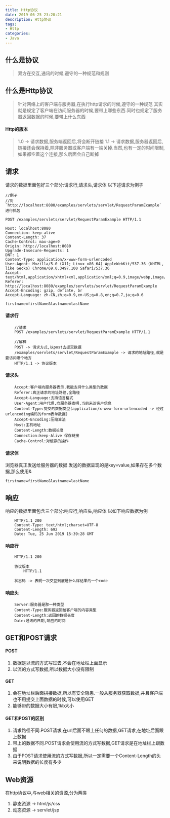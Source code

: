 ```yaml
---
title: Http协议
date: 2019-06-25 23:20:21
description: Http协议
tags:
- Http
categories:
- Java
---
```

## 什么是协议
>   双方在交互,通讯的时候,遵守的一种规范和规则

## 什么是Http协议
>   针对网络上的客户端与服务器,在执行http请求的时候,遵守的一种规范
>   其实就是规定了客户端在访问服务器的时候,要带上哪些东西.同时也规定了服务器返回数据的时候,要带上什么东西

#### Http的版本
>   1.0 -> 请求数据,服务端返回后,将会断开链接
>   1.1 -> 请求数据,服务器返回后,链接还会保持着,除非服务器或客户端有一端关掉.当然,也有一定的时间限制,如果都空着这个连接,那么后面会自己断掉

## 请求
请求的数据里面包好三个部分:请求行,请求头,请求体
以下述请求为例子
```
//例子
//对`http://localhost:8080/examples/servlets/servlet/RequestParamExample`进行抓包

POST /examples/servlets/servlet/RequestParamExample HTTP/1.1

Host: localhost:8080
Connection: keep-alive
Content-Length: 37
Cache-Control: max-age=0
Origin: http://localhost:8080
Upgrade-Insecure-Requests: 1
DNT: 1
Content-Type: application/x-www-form-urlencoded
User-Agent: Mozilla/5.0 (X11; Linux x86_64) AppleWebKit/537.36 (KHTML, like Gecko) Chrome/69.0.3497.100 Safari/537.36
Accept: text/html,application/xhtml+xml,application/xml;q=0.9,image/webp,image/apng,*/*;q=0.8
Referer: http://localhost:8080/examples/servlets/servlet/RequestParamExample
Accept-Encoding: gzip, deflate, br
Accept-Language: zh-CN,zh;q=0.9,en-US;q=0.8,en;q=0.7,ja;q=0.6

firstname=firstName&lastname=lastName
```
####    请求行
```
    //请求
    POST /examples/servlets/servlet/RequestParamExample HTTP/1.1

    //解释
    POST -> 请求方式,以post去提交数据
    /examples/servlets/servlet/RequestParamExample -> 请求的地址路径,就是要访问哪个地方
    HTTP/1.1 -> 协议版本
```

####    请求头
```
    Accept:客户端向服务器表示,我能支持什么类型的数据
    Referer:真正请求的地址路径,全路径
    Accept-Language:支持语言格式
    User-Agent:用户代理,向服务器表明,当前来访客户信息
    Content-Type:提交的数据类型(application/x-www-form-urlencoded -> 经过urlencoding编码的form表单数据)
    Accept-Encoding:压缩算法
    Host:主机地址
    Content-Length:数据长度
    Connection:keep-Alive 保存链接
    Cache-Control:对缓存的操作
```

####    请求体
浏览器真正发送给服务器的数据
发送的数据呈现的是key=value,如果存在多个数据,那么使用&
```
firstname=firstName&lastname=lastName
```

## 响应
响应的数据里面包含三个部分:响应行,响应头,响应体
以如下响应数据为例
```
    HTTP/1.1 200
    Content-Type: text/html;charset=UTF-8
    Content-Length: 692
    Date: Tue, 25 Jun 2019 15:39:28 GMT
```

####    响应行
```
    HTTP/1.1 200

    协议版本
        HTTP/1.1

    状态码 -> 表明一次交互到底是什么样结果的一个code
```

####    响应头
```
    Server:服务器是那一种类型
    Content-Type:服务器返回给客户端的内容类型
    Content-Length:返回的数据长度
    Date:通讯的日期,响应的时间
```

## GET和POST请求
####    POST
1.  数据是以流的方式写过去,不会在地址栏上面显示
2.  以流的方式写数据,所以数据大小没有限制

####    GET
1.  会在地址栏后面拼接数据,所以有安全隐患.一般从服务器获取数据,并且客户端也不用提交上面数据的时候,可以使用GET
2.  能够带的数据大小有限,1kb大小

####    GET和POST的区别
1.  请求路径不同.POST请求,在url后面不跟上任何的数据,GET请求,在地址后面跟上数据
2.  带上的数据不同.POST请求会使用流的方式写数据,GET请求是在地址栏上跟数据
3.  由于POST请求使用流的方式写数据,所以一定需要一个Content-Length的头来说明数据的长度有多少

## Web资源
在http协议中,与web相关的资源,分为两类
1.  静态资源 -> html/js/css
2.  动态资源 -> servlet/jsp
